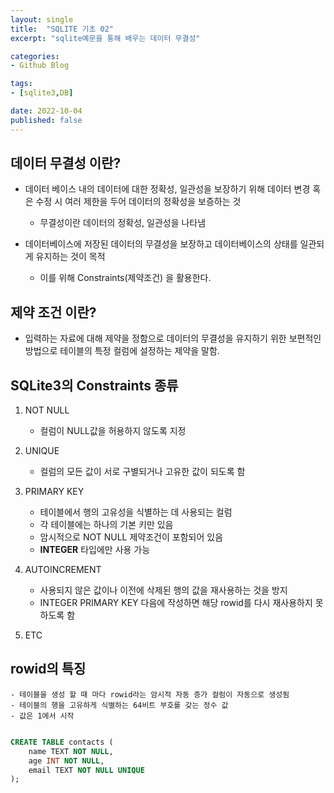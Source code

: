 ```yaml
---
layout: single
title:  "SQLITE 기초 02"
excerpt: "sqlite예문을 통해 배우는 데이터 무결성"

categories:
- Github Blog

tags:
- [sqlite3,DB]

date: 2022-10-04
published: false
---
```



## 데이터 무결성 이란?

- 데이터 베이스 내의 데이터에 대한 정확성, 일관성을 보장하기 위해 데이터 변경 혹은 수정 시 여러 제한을 두어 데이터의 정확성을 보증하는 것
    - 무결성이란 데이터의 정확성, 일관성을 나타냄

- 데이터베이스에 저장된 데이터의 무결성을 보장하고 데이터베이스의 상태를 일관되게 유지하는 것이 목적
     - 이를 위해 Constraints(제약조건) 을 활용한다.


## 제약 조건 이란?

- 입력하는 자료에 대해 제약을 정함으로 데이터의 무결성을 유지하기 위한 보편적인 방법으로 테이블의 특정 컬럼에 설정하는 제약을 말함.


## SQLite3의 Constraints 종류

1. NOT NULL 
    - 컬럼이 NULL값을 허용하지 않도록 지정

2. UNIQUE
    - 컬럼의 모든 값이 서로 구별되거나 고유한 값이 되도록 함

3. PRIMARY KEY
    - 테이블에서 행의 고유성을 식별하는 데 사용되는 컬럼
    - 각 테이블에는 하나의 기본 키만 있음
    - 암시적으로 NOT NULL 제약조건이 포함되어 있음
    - **INTEGER** 타입에만 사용 가능

4. AUTOINCREMENT
    - 사용되지 않은 값이나 이전에 삭제된 행의 값을 재사용하는 것을 방지
    - INTEGER PRIMARY KEY 다음에 작성하면 해당 rowid를 다시 재사용하지 못하도록 함

5. ETC


## rowid의 특징

    - 테이블을 생성 할 때 마다 rowid라는 암시적 자동 증가 컬럼이 자동으로 생성됨
    - 테이블의 행을 고유하게 식별하는 64비트 부호를 갖는 정수 값
    - 값은 1에서 시작
    
```sql

CREATE TABLE contacts (
    name TEXT NOT NULL,
    age INT NOT NULL,
    email TEXT NOT NULL UNIQUE
);
```


